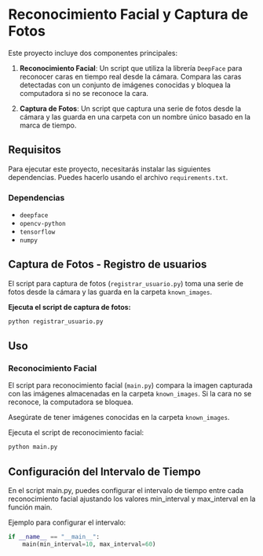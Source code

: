 # Reconocimiento Facial y Captura de Fotos

Este proyecto incluye dos componentes principales:

1. **Reconocimiento Facial**: Un script que utiliza la librería `DeepFace` para reconocer caras en tiempo real desde la cámara. Compara las caras detectadas con un conjunto de imágenes conocidas y bloquea la computadora si no se reconoce la cara.

2. **Captura de Fotos**: Un script que captura una serie de fotos desde la cámara y las guarda en una carpeta con un nombre único basado en la marca de tiempo.

## Requisitos

Para ejecutar este proyecto, necesitarás instalar las siguientes dependencias. Puedes hacerlo usando el archivo `requirements.txt`.

### Dependencias

- `deepface`
- `opencv-python`
- `tensorflow`
- `numpy`

## Captura de Fotos - Registro de usuarios

El script para captura de fotos (`registrar_usuario.py`) toma una serie de fotos desde la cámara y las guarda en la carpeta `known_images`.

**Ejecuta el script de captura de fotos:**

```sh
python registrar_usuario.py
```

## Uso

### Reconocimiento Facial

El script para reconocimiento facial (`main.py`) compara la imagen capturada con las imágenes almacenadas en la carpeta `known_images`. Si la cara no se reconoce, la computadora se bloquea.

Asegúrate de tener imágenes conocidas en la carpeta `known_images`.

Ejecuta el script de reconocimiento facial:

```sh
python main.py
```

## Configuración del Intervalo de Tiempo

En el script main.py, puedes configurar el intervalo de tiempo entre cada reconocimiento facial ajustando los valores min_interval y max_interval en la función main.

Ejemplo para configurar el intervalo:

```python
if __name__ == "__main__":
    main(min_interval=10, max_interval=60)
```
